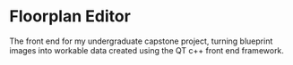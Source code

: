 # Floorplan Editor
The front end for my undergraduate capstone project, turning blueprint images into workable data created using the QT c++ front end framework.
